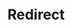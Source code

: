 ﻿---
layout: src/layouts/Redirect.astro
title: Redirect
redirect: https://octopus.com/docs/infrastructure/deployment-targets/azure/service-fabric-cluster-targets/index
pubDate:  2023-01-01
navSearch: false
navSitemap: false
navMenu: false
---
